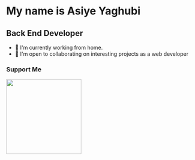 My name is Asiye Yaghubi
===============================

Back End Developer
-----------------------------

*   🚀  I'm currently working from home.
*   🤝  I'm open to collaborating on interesting projects as a web developer



### Support Me
<a href="https://www.buymeacoffee.com/yaghubi"><img src="https://cdn.buymeacoffee.com/buttons/v2/default-yellow.png" width="200" /></a>
